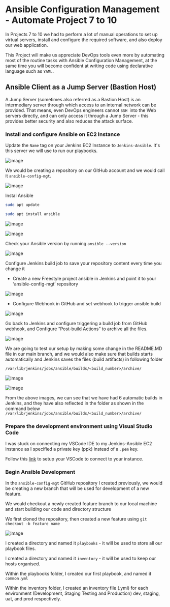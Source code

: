 # Ansible Configuration Management - Automate Project 7 to 10

In Projects 7 to 10 we had to perform a lot of manual operations to set up virtual servers, install and configure the required software, and also deploy our web application.

This Project will make us appreciate DevOps tools even more by automating most of the routine tasks with Ansible Configuration Management, at the same time you will become 
confident at writing code using declarative language such as `YAML`.

## Ansible Client as a Jump Server (Bastion Host)

A Jump Server (sometimes also referred as a Bastion Host) is an intermediary server through which access to an internal network can be provided. That means, even DevOps engineers 
cannot `SSH `into the Web servers directly, and can only access it through a Jump Server - this provides better security and also reduces the attack surface.

### Install and configure Ansible on EC2 Instance

Update the `Name` tag on your Jenkins EC2 Instance to `Jenkins-Ansible`. It's this server we will use to run our playbooks.

![image](https://user-images.githubusercontent.com/22638955/116822263-c9cb4f80-ab75-11eb-85c6-43f05dac6f38.png)

We would be creating a repository on our GitHub account and we would call it `ansible-config-mgt`.

![image](https://user-images.githubusercontent.com/22638955/116822502-0a779880-ab77-11eb-809b-8a008a272fa9.png)

Instal Ansible

```bash
sudo apt update

sudo apt install ansible
```

![image](https://user-images.githubusercontent.com/22638955/116823350-ebc7d080-ab7b-11eb-95fe-5599428b55c6.png)

![image](https://user-images.githubusercontent.com/22638955/116823390-27629a80-ab7c-11eb-8f38-5981b94e06f7.png)

Check your Ansible version by running `ansible --version`

![image](https://user-images.githubusercontent.com/22638955/116823439-76103480-ab7c-11eb-91cb-ac2750694012.png)

Configure Jenkins build job to save your repository content every time you change it 

* Create a new Freestyle project ansible in Jenkins and point it to your ‘ansible-config-mgt’ repository

![image](https://user-images.githubusercontent.com/22638955/116833246-16cc1780-abb0-11eb-8723-c22a95ec23fc.png)

* Configure Webhook in GitHub and set webhook to trigger ansible build

![image](https://user-images.githubusercontent.com/22638955/116833451-1e3ff080-abb1-11eb-92a1-4fa605edf55f.png)

Go back to Jenkins and configure triggering a build job from GitHub webhook, and Configure “Post-build Actions” to archive all the files.

![image](https://user-images.githubusercontent.com/22638955/116833673-74616380-abb2-11eb-91ea-55e7271e98c7.png)

We are going to test our setup by making some change in the README.MD file in our main branch, and we would also make sure that builds starts automatically and Jenkins saves the files (build artifacts) in following folder

`/var/lib/jenkins/jobs/ansible/builds/<build_number>/archive/`

![image](https://user-images.githubusercontent.com/22638955/116835271-a924e900-abb9-11eb-982a-be2b2fcbde78.png)

![image](https://user-images.githubusercontent.com/22638955/116835315-d40f3d00-abb9-11eb-9305-afadbab3cac5.png)

From the above images, we can see that we have had 6 automatic builds in Jenkins, and they have also reflected in the folder as shown in the command below `/var/lib/jenkins/jobs/ansible/builds/<build_number>/archive/`

### Prepare the development environment using Visual Studio Code

I was stuck on connecting my VSCode IDE to my Jenkins-Ansible EC2 instance as I specified a private key (ppk) instead of a `.pem` key.

Follow this [link](https://medium.com/@christyjacob4/using-vscode-remotely-on-an-ec2-instance-7822c4032cff) to setup your VSCode to connect to your instance.

### Begin Ansible Development

In the `ansible-config-mgt` GitHub repository I created previously, we would be creating a new branch that will be used for development of a new feature.

We would checkout a newly created feature branch to our local machine and start building our code and directory structure

We first cloned the repository, then created a new feature using `git checkout -b feature name`

![image](https://user-images.githubusercontent.com/22638955/117086440-69d6d380-ad44-11eb-8bcb-9246dcd8012a.png)

I created a directory and named it `playbooks` - it will be used to store all our playbook files.

I created a directory and named it `inventory` - it will be used to keep our hosts organised.

Within the playbooks folder, I created our first playbook, and named it `common.yml`

Within the inventory folder, I created an inventory file (.yml) for each environment (Development, Staging Testing and Production) dev, staging, uat, and prod respectively.




